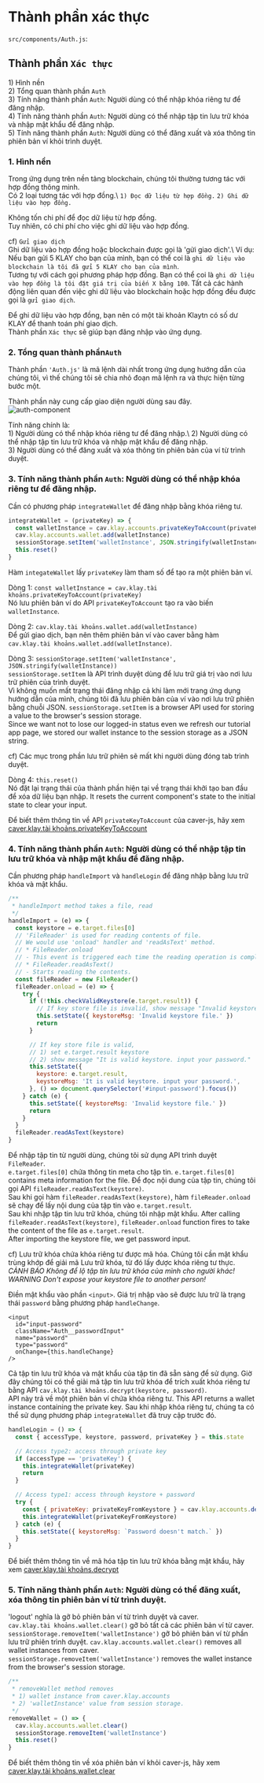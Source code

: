 # Thành phần xác thực

`src/components/Auth.js`:

## Thành phần `Xác thực` <a href="#auth-component" id="auth-component"></a>

1\) Hình nền\
2\) Tổng quan thành phần `Auth`\
3\) Tính năng thành phần `Auth`: Người dùng có thể nhập khóa riêng tư để đăng nhập.\
4\) Tính năng thành phần `Auth`: Người dùng có thể nhập tập tin lưu trữ khóa và nhập mật khẩu để đăng nhập.\
5\) Tính năng thành phần `Auth`: Người dùng có thể đăng xuất và xóa thông tin phiên bản ví khỏi trình duyệt.

### 1. Hình nền <a href="#1-background" id="1-background"></a>

Trong ứng dụng trên nền tảng blockchain, chúng tôi thường tương tác với hợp đồng thông minh.\
Có 2 loại tương tác với hợp đồng.\ `1) Đọc dữ liệu từ hợp đồng.` `2) Ghi dữ liệu vào hợp đồng.`

Không tốn chi phí để đọc dữ liệu từ hợp đồng.\
Tuy nhiên, có chi phí cho việc ghi dữ liệu vào hợp đồng.

cf) `Gửi giao dịch`\
Ghi dữ liệu vào hợp đồng hoặc blockchain được gọi là 'gửi giao dịch'.\ Ví dụ: Nếu bạn gửi 5 KLAY cho bạn của mình, bạn có thể coi là `ghi dữ liệu vào blockchain là tôi đã gửi 5 KLAY cho bạn của mình`.\
Tương tự với cách gọi phương pháp hợp đồng. Bạn có thể coi là `ghi dữ liệu vào hợp đồng là tôi đặt giá trị của biến X bằng 100`. Tất cả các hành động liên quan đến việc ghi dữ liệu vào blockchain hoặc hợp đồng đều được gọi là `gửi giao dịch`.

Để ghi dữ liệu vào hợp đồng, bạn nên có một tài khoản Klaytn có số dư KLAY để thanh toán phí giao dịch.\
Thành phần `Xác thực` sẽ giúp bạn đăng nhập vào ứng dụng.

### 2. Tổng quan thành phần`Auth` <a href="#2-auth-component-overview" id="2-auth-component-overview"></a>

Thành phần `'Auth.js'` là mã lệnh dài nhất trong ứng dụng hướng dẫn của chúng tôi, vì thế chúng tôi sẽ chia nhỏ đoạn mã lệnh ra và thực hiện từng bước một.

Thành phần này cung cấp giao diện người dùng sau đây. ![auth-component](/img/build/tutorials/tutorial-auth-component.png)

Tính năng chính là:\
1\) Người dùng có thể nhập khóa riêng tư để đăng nhập.\ 2) Người dùng có thể nhập tập tin lưu trữ khóa và nhập mật khẩu để đăng nhập.\
3\) Người dùng có thể đăng xuất và xóa thông tin phiên bản của ví từ trình duyệt.

### 3. Tính năng thành phần `Auth`: Người dùng có thể nhập khóa riêng tư để đăng nhập. <a href="#3-auth-component-feature-user-can-input-private-key-to-login" id="3-auth-component-feature-user-can-input-private-key-to-login"></a>

Cần có phương pháp `integrateWallet` để đăng nhập bằng khóa riêng tư.

```javascript
integrateWallet = (privateKey) => {
  const walletInstance = cav.klay.accounts.privateKeyToAccount(privateKey)
  cav.klay.accounts.wallet.add(walletInstance)
  sessionStorage.setItem('walletInstance', JSON.stringify(walletInstance))
  this.reset()
}
```

Hàm `integateWallet` lấy `privateKey` làm tham số để tạo ra một phiên bản ví.

Dòng 1: `const walletInstance = cav.klay.tài khoảns.privateKeyToAccount(privateKey)`\
Nó lưu phiên bản ví do API `privateKeyToAccount` tạo ra vào biến `walletInstance`.

Dòng 2: `cav.klay.tài khoảns.wallet.add(walletInstance)`\
Để gửi giao dịch, bạn nên thêm phiên bản ví vào caver bằng hàm `cav.klay.tài khoảns.wallet.add(walletInstance)`.

Dòng 3: `sessionStorage.setItem('walletInstance', JSON.stringify(walletInstance))`\
`sessionStorage.setItem` là API trình duyệt dùng để lưu trữ giá trị vào nơi lưu trữ phiên của trình duyệt.\
Vì không muốn mất trạng thái đăng nhập cả khi làm mới trang ứng dụng hướng dẫn của mình, chúng tôi đã lưu phiên bản của ví vào nơi lưu trữ phiên bằng chuỗi JSON.
`sessionStorage.setItem` is a browser API used for storing a value to the browser's session storage.\
Since we want not to lose our logged-in status even we refresh our tutorial app page, we stored our wallet instance to the session storage as a JSON string.

cf) Các mục trong phần lưu trữ phiên sẽ mất khi người dùng đóng tab trình duyệt.

Dòng 4: `this.reset()`\
Nó đặt lại trạng thái của thành phần hiện tại về trạng thái khởi tạo ban đầu để xóa dữ liệu bạn nhập.
It resets the current component's state to the initial state to clear your input.

Để biết thêm thông tin về API `privateKeyToAccount` của caver-js, hãy xem [caver.klay.tài khoảns.privateKeyToAccount](../../../../references/sdk/caver-js-1.4.1/api/caver.klay.accounts.md#privatekeytoaccount)

### 4. Tính năng thành phần `Auth`: Người dùng có thể nhập tập tin lưu trữ khóa và nhập mật khẩu để đăng nhập. <a href="#4-auth-component-feature-user-can-import-keystore-file-and-input-password-to-log" id="4-auth-component-feature-user-can-import-keystore-file-and-input-password-to-log"></a>

Cần phương pháp `handleImport` và `handleLogin` để đăng nhập bằng lưu trữ khóa và mật khẩu.

```javascript
/**
 * handleImport method takes a file, read
 */
handleImport = (e) => {
  const keystore = e.target.files[0]
  // 'FileReader' is used for reading contents of file.
  // We would use 'onload' handler and 'readAsText' method.
  // * FileReader.onload
  // - This event is triggered each time the reading operation is completed.
  // * FileReader.readAsText()
  // - Starts reading the contents.
  const fileReader = new FileReader()
  fileReader.onload = (e) => {
    try {
      if (!this.checkValidKeystore(e.target.result)) {
        // If key store file is invalid, show message "Invalid keystore file."
        this.setState({ keystoreMsg: 'Invalid keystore file.' })
        return
      }

      // If key store file is valid,
      // 1) set e.target.result keystore
      // 2) show message "It is valid keystore. input your password."
      this.setState({
        keystore: e.target.result,
        keystoreMsg: 'It is valid keystore. input your password.',
      }, () => document.querySelector('#input-password').focus())
    } catch (e) {
      this.setState({ keystoreMsg: 'Invalid keystore file.' })
      return
    }
  }
  fileReader.readAsText(keystore)
}
```

Để nhập tập tin từ người dùng, chúng tôi sử dụng API trình duyệt `FileReader`.\
`e.target.files[0]` chứa thông tin meta cho tập tin.
`e.target.files[0]` contains meta information for the file. Để đọc nội dung của tập tin, chúng tôi gọi API `fileReader.readAsText(keystore)`.\
Sau khi gọi hàm `fileReader.readAsText(keystore)`, hàm `fileReader.onload` sẽ chạy để lấy nội dung của tập tin vào `e.target.result`.\
Sau khi nhập tập tin lưu trữ khóa, chúng tôi nhập mật khẩu.
After calling `fileReader.readAsText(keystore)`, `fileReader.onload` function fires to take the content of the file as `e.target.result`.\
After importing the keystore file, we get password input.

cf) Lưu trữ khóa chứa khóa riêng tư được mã hóa. Chúng tôi cần mật khẩu trùng khớp để giải mã Lưu trữ khóa, từ đó lấy được khóa riêng tư thực.\
_CẢNH BÁO Không để lộ tập tin lưu trữ khóa của mình cho người khác!_
_WARNING Don't expose your keystore file to another person!_

Điền mật khẩu vào phần `<input>`. Giá trị nhập vào sẽ được lưu trữ là trạng thái `password` bằng phương pháp `handleChange`.

```markup
<input
  id="input-password"
  className="Auth__passwordInput"
  name="password"
  type="password"
  onChange={this.handleChange}
/>
```

Cả tập tin lưu trữ khóa và mật khẩu của tập tin đã sẵn sàng để sử dụng. Giờ đây chúng tôi có thể giải mã tập tin lưu trữ khóa để trích xuất khóa riêng tư bằng API `cav.klay.tài khoảns.decrypt(keystore, password)`.\
API này trả về một phiên bản ví chứa khóa riêng tư.
This API returns a wallet instance containing the private key. Sau khi nhập khóa riêng tư, chúng ta có thể sử dụng phương pháp `integrateWallet` đã truy cập trước đó.

```javascript
handleLogin = () => {
  const { accessType, keystore, password, privateKey } = this.state

  // Access type2: access through private key
  if (accessType == 'privateKey') {
    this.integrateWallet(privateKey)
    return
  }

  // Access type1: access through keystore + password
  try {
    const { privateKey: privateKeyFromKeystore } = cav.klay.accounts.decrypt(keystore, password)
    this.integrateWallet(privateKeyFromKeystore)
  } catch (e) {
    this.setState({ keystoreMsg: `Password doesn't match.` })
  }
}
```

Để biết thêm thông tin về mã hóa tập tin lưu trữ khóa bằng mật khẩu, hãy xem [caver.klay.tài khoảns.decrypt](../../../../references/sdk/caver-js-1.4.1/api/caver.klay.accounts.md#decrypt)

### 5. Tính năng thành phần `Auth`: Người dùng có thể đăng xuất, xóa thông tin phiên bản ví từ trình duyệt. <a href="#5-auth-component-feature-user-can-logout-remove-wallet-instance-information-from" id="5-auth-component-feature-user-can-logout-remove-wallet-instance-information-from"></a>

'logout' nghĩa là gỡ bỏ phiên bản ví từ trình duyệt và caver.\
`cav.klay.tài khoảns.wallet.clear()` gỡ bỏ tất cả các phiên bản ví từ caver.\
`sessionStorage.removeItem('walletInstance')` gỡ bỏ phiên bản ví từ phần lưu trữ phiên trình duyệt.
`cav.klay.accounts.wallet.clear()` removes all wallet instances from caver.\
`sessionStorage.removeItem('walletInstance')` removes the wallet instance from the browser's session storage.

```javascript
/**
 * removeWallet method removes
 * 1) wallet instance from caver.klay.accounts
 * 2) 'walletInstance' value from session storage.
 */
removeWallet = () => {
  cav.klay.accounts.wallet.clear()
  sessionStorage.removeItem('walletInstance')
  this.reset()
}
```

Để biết thêm thông tin về xóa phiên bản ví khỏi caver-js, hãy xem [caver.klay.tài khoảns.wallet.clear](../../../../references/sdk/caver-js-1.4.1/api/caver.klay.accounts.md#wallet-clear)
